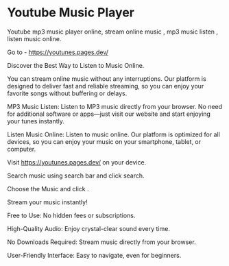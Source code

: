 # Youtube Music Player
Youtube mp3 music player online,  stream online music , mp3 music listen , listen music online.

Go to -  https://youtunes.pages.dev/

Discover the Best Way to Listen to Music Online.

You can stream online music without any interruptions. Our platform is designed to deliver fast and reliable streaming, so you can enjoy your favorite songs without buffering or delays.

MP3 Music Listen:
Listen to MP3 music directly from your browser. No need for additional software or apps—just visit our website and start enjoying your tunes instantly.

Listen Music Online:
Listen to music online. Our platform is optimized for all devices, so you can enjoy your music on your smartphone, tablet, or computer.

Visit https://youtunes.pages.dev/ on your device.

Search music using search bar and click search.

Choose the Music and click .

Stream your music instantly!

Free to Use: No hidden fees or subscriptions.

High-Quality Audio: Enjoy crystal-clear sound every time.

No Downloads Required: Stream music directly from your browser.

User-Friendly Interface: Easy to navigate, even for beginners.
